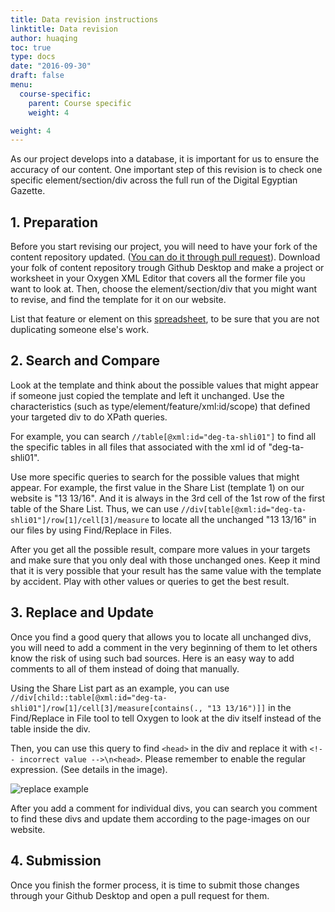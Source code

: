 ```yaml
---
title: Data revision instructions
linktitle: Data revision
author: huaqing
toc: true
type: docs
date: "2016-09-30"
draft: false
menu:
  course-specific:
    parent: Course specific
    weight: 4

weight: 4
---
```

As our project develops into a database, it is important for us to ensure the accuracy of our content. One important step of this revision is to check one specific element/section/div across the full run of the Digital Egyptian Gazette.

## 1. Preparation
Before you start revising our project, you will need to have your fork of the
content repository updated. ([You can do it through pull request](/how-to/digitization/github-instructions/#5-how-do-i-make-sure-that-my-content-fork-is-up-to-date)). Download your folk of content repository trough Github Desktop and make a project or worksheet in your Oxygen XML Editor that covers all the former file you want to look at. Then, choose the element/section/div that you might want to revise, and find the template for it on our website.

List that feature or element on this [spreadsheet](https://docs.google.com/spreadsheets/d/187JP5PY11SP4sV1WWrDV3aC8riTQScX7tz6WF7_l_34/edit?usp=sharing), to be sure that you are not duplicating someone else's work.

## 2.  Search and Compare
Look at the template and think about the possible values that might appear if someone just copied the template and left it unchanged. Use the characteristics (such as type/element/feature/xml:id/scope) that defined your targeted div to do XPath queries.

For example, you can search `//table[@xml:id="deg-ta-shli01"]` to find all the specific tables in all files that associated with the xml id of "deg-ta-shli01".

Use more specific queries to search for the possible values that might appear. For example, the first value in the Share List (template 1) on our website is "13 13/16". And it is always in the 3rd cell of the 1st row of the first table of the Share List. Thus, we can use `//div[table[@xml:id="deg-ta-shli01"]/row[1]/cell[3]/measure` to locate all the unchanged "13 13/16" in our files by using Find/Replace in Files.

After you get all the possible result, compare more values in your targets and make sure that you only deal with those unchanged ones. Keep it mind that it is very possible that your result has the same value with the template by accident. Play with other values or queries to get the best result.

## 3. Replace and Update
Once you find a good query that allows you to locate all unchanged divs, you will need to add a comment in the very beginning of them to let others know the risk of using such bad sources. Here is an easy way to add comments to all of them instead of doing that manually.

Using the Share List part as an example, you can use `//div[child::table[@xml:id="deg-ta-shli01"]/row[1]/cell[3]/measure[contains(., "13 13/16")]]` in the Find/Replace in File tool to tell Oxygen to look at the div itself instead of the table inside the div.

Then, you can use this query to find `<head>` in the div and replace it with `<!-- incorrect value -->\n<head>`. Please remember to enable the regular expression. (See details in the image).

![replace example](data-revision-example.png)

After you add a comment for individual divs, you can search you comment to find these divs and update them according to the page-images on our website.

## 4. Submission
Once you finish the former process, it is time to submit those changes through your Github Desktop and open a pull request for them.
